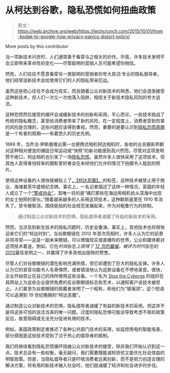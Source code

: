 # 从柯达到谷歌，隐私恐慌如何扭曲政策

> 原文：<https://web.archive.org/web/https://techcrunch.com/2015/10/01/from-kodak-to-google-how-privacy-panics-distort-policy/>

More posts by this contributor

当一项新技术问世时，人们通常善于看穿与之相关的炒作。毕竟，许多技术发明不会立即带来革命性的变化——尽管聪明的营销人员可能希望你相信。

然而，人们往往不愿意看穿另一类聪明的营销者的夸大其词:专业的隐私倡导者，他们经常说新技术会给使用它们的人的隐私带来厄运。

虽然这些担心往往不会成为现实，而且随着公众对新技术的熟悉，他们会逐渐接受这种新技术，但人们一次又一次地落入陷阱，相信关于新技术隐私风险的夸大说法。

这种恐慌然后接受的循环会减缓新技术的创新和采用。平心而论，一些技术挑战了传统的隐私概念，甚至给消费者带来了新的风险，在一定程度上，消费者受到伤害的风险是合理的，这些问题应该得到重视。然而，重要的是要认识到[隐私恐慌周期](https://web.archive.org/web/20221005200210/http://www2.itif.org/2015-privacy-panic.pdf?_ga=1.166701886.1240521073.1404749065)是一个有害的周期——有着悠久的历史先例。

1888 年，当乔治·伊斯曼推出第一台便携式相机柯达相机时，各地的业余摄影师都对这种相对便宜的捕捉日常运动或“快照”的新功能感到高兴然而，尽管对这项发明赞不绝口，柯达相机也引发了一场[隐私恐慌](https://web.archive.org/web/20221005200210/http://www.pbs.org/wgbh/amex/eastman/peopleevents/pande13.html)。虽然许多人很快采用了这项技术，但其他人变得害怕轻率的摄影爱好者会在未经他们允许的情况下拍摄令人尴尬的照片。

使用这种设备的人很快就被贴上了[、【柯达恶魔】、](https://web.archive.org/web/20221005200210/http://query.nytimes.com/mem/archive-free/pdf?res=9E02EFDB1230E333A25757C2A9639C94669ED7CF)的标签，这种技术被禁止用于商业、海滩甚至华盛顿纪念碑。事实上，一名记者描述了这样一种情况，英国的年轻人成立了一个[“警戒协会”](https://web.archive.org/web/20221005200210/http://www.smithsonianmag.com/ist/?next=/innovation/invention-snapshot-changed-way-we-viewed-world-180952435/?all)，其唯一目的是“痛打那些在海边用相机给从深海中出现的女士拍照的家伙。”随着越来越多的人采用这项技术，这种歇斯底里在 1910 年消失了。禁令被取消，围绕偷拍的社会规范发展起来，作为对粗鲁行为的抑制。

> 通过制造公众对新技术的恐惧，隐私倡导者减缓了有益的新技术的采用。

然而，当涉及到新生技术的隐私问题时，历史会重演。事实上，其他技术也将很快迎来它们的“柯达时刻”。当谷歌眼镜在 2012 年首次亮相时，许多人认为它的前景非同寻常——这是一副未来眼镜，可以增强现实或直播你的世界。公众和媒体都对这项技术着迷。例如，它在*时尚*杂志*上获得了 [12 页的篇幅](https://web.archive.org/web/20221005200210/http://www.theatlantic.com/technology/archive/2013/08/huh-vogue-publishes-12-page-google-glass-spread-in-september-issue/278771/)，*被评为*时代*杂志的[2012](https://web.archive.org/web/20221005200210/http://techland.time.com/2012/11/01/best-inventions-of-the-year-2012/slide/google-glass/)最佳发明之一，并赢得了许多其他出版物的赞誉。

尽管人们对谷歌眼镜的潜在影响充满热情，但它却遭到了巨大的隐私反弹。许多人认为它的录音功能令人毛骨悚然，或者错误地认为这款设备在不停地录音。很快，企业开始禁止在自己的场所使用这些设备。一个名为 [Stop the Cyborgs](https://web.archive.org/web/20221005200210/http://stopthecyborgs.org/) 的组织在其网站上为这些企业提供免费的反谷歌眼镜标志和艺术，以通知客户该技术被禁止。人们甚至为谷歌眼镜的佩戴者发明了一个昵称，称他们为“玻璃洞”，这个短语可以追溯到 19 世纪晚期的“柯达恶魔”。

通过制造公众对新技术的恐惧，隐私倡导者减缓了有益的新技术的采用。但这并不是将这些可怕的说法当真的唯一问题。过度的隐私恐惧可能会导致考虑不周的政策反应，故意阻碍或无法充分促进有用的技术。

例如，美国政策制定者推迟了各种公共部门技术的采用，如监控用电的智能电表，部分原因是这些技术受到了过于热心的倡导者的抵制。

我们将继续看到隐私恐慌循环扭曲公众对新技术的接受，除非我们开始认识到这一点。技术总会有一些权衡，毫无疑问，我们需要既能减轻担忧又能优化社会效益的明智政策。但是，当隐私倡导者只是吓唬消费者远离创新，而不是努力创造合理的解决方案，将有用的新技术融入社会时，他们就减缓了经济和社会进步的步伐。